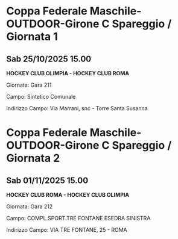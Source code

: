 # Coppa Federale Maschile-OUTDOOR-Girone C Spareggio / Giornata 1
## Sab 25/10/2025 15.00

<strong>HOCKEY CLUB OLIMPIA - HOCKEY CLUB ROMA</strong>

Giornata: Gara 211

Campo: Sintetico Comunale 

Indirizzo Campo:  Via Marrani, snc - Torre Santa Susanna


# Coppa Federale Maschile-OUTDOOR-Girone C Spareggio / Giornata 2
## Sab 01/11/2025 15.00

<strong>HOCKEY CLUB ROMA - HOCKEY CLUB OLIMPIA</strong>

Giornata: Gara 212

Campo: COMPL.SPORT.TRE FONTANE ESEDRA SINISTRA 

Indirizzo Campo:  VIA TRE FONTANE, 25 - ROMA


